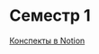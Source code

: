 # Семестр 1

<a href="https://www.notion.so/karych/4f02263b6dba4acca803870a43e3b6f5?v=be801914bf774e96aadfc144007a4194&pvs=4">Конспекты в Notion</a>
